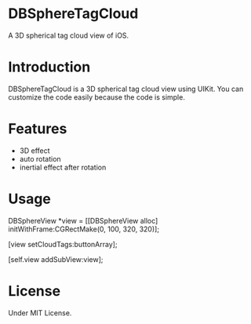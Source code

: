 DBSphereTagCloud
================

A 3D spherical tag cloud view of iOS.

# Introduction

DBSphereTagCloud is a 3D spherical tag cloud view using UIKit.
You can customize the code easily because the code is simple.

# Features

* 3D effect
* auto rotation
* inertial effect after rotation

# Usage

  DBSphereView *view = [[DBSphereView alloc] initWithFrame:CGRectMake(0, 100, 320, 320)];
  
  [view setCloudTags:buttonArray];
  
  [self.view addSubView:view];
  
# License

Under MIT License.
